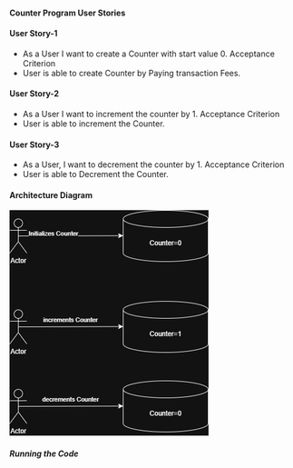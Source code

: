 #### Counter Program User Stories

#### User Story-1

- As a User I want to create a Counter with start value 0.
  Acceptance Criterion
- User is able to create Counter by Paying transaction Fees.

#### User Story-2

- As a User I want to increment the counter by 1.
  Acceptance Criterion
- User is able to increment the Counter.

#### User Story-3

- As a User, I want to decrement the counter by 1.
  Acceptance Criterion
- User is able to Decrement the Counter.

#### Architecture Diagram

![alt text](Counter.jpg)

##### Running the Code

